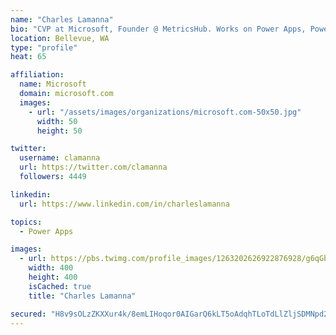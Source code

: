 ```yaml
---
name: "Charles Lamanna"
bio: "CVP at Microsoft, Founder @ MetricsHub. Works on Power Apps, Power Automate, Power Virtual Agent, Common Data Service and Dynamics 365."
location: Bellevue, WA
type: "profile"
heat: 65

affiliation:
  name: Microsoft
  domain: microsoft.com
  images:
    - url: "/assets/images/organizations/microsoft.com-50x50.jpg"
      width: 50
      height: 50

twitter:
  username: clamanna
  url: https://twitter.com/clamanna
  followers: 4449

linkedin:
  url: https://www.linkedin.com/in/charleslamanna

topics:
  - Power Apps

images:
  - url: https://pbs.twimg.com/profile_images/1263202626922876928/g6qGbHZ-_400x400.jpg
    width: 400
    height: 400
    isCached: true
    title: "Charles Lamanna"

secured: "H8v9sOLzZKXXur4k/8emLIHoqor0AIGarQ6kLT5oAdqhTLoTdLlZljSDMNpd2vsVuFX7ne+OFvC7Tay/Bc3mK7kr7HUV4yNIZui+y55mn6LV+Dq3Dmg5dr2MtW24Kj6oi4xxCt4MOOswpbqx9QolRlHTzmOssBNT67t9drW2eZrxH69Ni4vOZEcTb7CY463Zpl7/+cUb3eLZjvvcD8xGvYoHu7KZiPvpMzdganhFe6ZqxZeRMr6mT7PA556bKFSF3yv4eB8fjIeP2hreMMPCNCfitmICw6Jfmyy8icx7ug/JhCKqUj20WSXo9OCVEL5fThYyb6NNGzYeGk5C45s2cTUAl6/qCuq6NhvUbyc8sIX5DudMAxkNI23Wpm8wWnrR5py+ompwtAvwLK9yRcJXi8Y40GWThpOZAf4mqgfGH94=;ji86Dg+5GJGUdc3TMcHi+g=="
---
```


